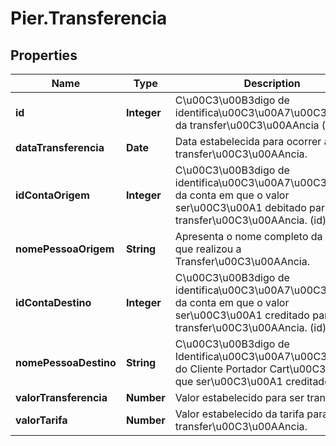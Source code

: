 # Pier.Transferencia

## Properties
Name | Type | Description | Notes
------------ | ------------- | ------------- | -------------
**id** | **Integer** | C\u00C3\u00B3digo de identifica\u00C3\u00A7\u00C3\u00A3o da transfer\u00C3\u00AAncia (id). | [optional] 
**dataTransferencia** | **Date** | Data estabelecida para ocorrer a transfer\u00C3\u00AAncia. | [optional] 
**idContaOrigem** | **Integer** | C\u00C3\u00B3digo de identifica\u00C3\u00A7\u00C3\u00A3o da conta em que o valor ser\u00C3\u00A1 debitado para a transfer\u00C3\u00AAncia. (id). | [optional] 
**nomePessoaOrigem** | **String** | Apresenta o nome completo da pessoa que realizou a Transfer\u00C3\u00AAncia. | [optional] 
**idContaDestino** | **Integer** | C\u00C3\u00B3digo de identifica\u00C3\u00A7\u00C3\u00A3o da conta em que o valor ser\u00C3\u00A1 creditado para a transfer\u00C3\u00AAncia. (id). | [optional] 
**nomePessoaDestino** | **String** | C\u00C3\u00B3digo de Identifica\u00C3\u00A7\u00C3\u00A3o do Cliente Portador Cart\u00C3\u00A3o que ser\u00C3\u00A1 creditado (id). | [optional] 
**valorTransferencia** | **Number** | Valor estabelecido para ser transferido. | [optional] 
**valorTarifa** | **Number** | Valor estabelecido da tarifa para a transfer\u00C3\u00AAncia. | [optional] 



